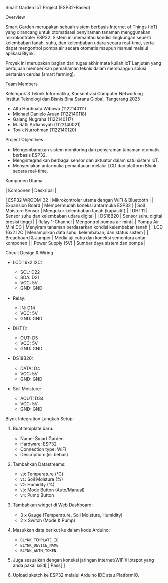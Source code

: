  Smart Garden IoT Project (ESP32-Based)

Overview

Smart Garden merupakan sebuah sistem berbasis Internet of Things (IoT) yang dirancang untuk otomatisasi penyiraman tanaman menggunakan mikrokontroler ESP32. Sistem ini memantau kondisi lingkungan seperti kelembaban tanah, suhu, dan kelembaban udara secara real-time, serta dapat mengontrol pompa air secara otomatis maupun manual melalui aplikasi Blynk.

Proyek ini merupakan bagian dari tugas akhir mata kuliah IoT Lanjutan yang bertujuan memberikan pemahaman teknis dalam membangun solusi pertanian cerdas (smart farming).



Team Members

Kelompok 3 Teknik Informatika, Konsentrasi Computer Networking  
Institut Teknologi dan Bisnis Bina Sarana Global, Tangerang 2025

- Alfa Hardinata Wibowo (1122140111)  
- Michael Danielo Aruan (1122140118)  
- Galang Nugraha (1122140117)  
- M. Rafli Ardiansyah (1122140021)  
- Tovik Nurrohman (1122140120)



Project Objectives

- Mengembangkan sistem monitoring dan penyiraman tanaman otomatis berbasis ESP32.
- Mengintegrasikan berbagai sensor dan aktuator dalam satu sistem IoT.
- Menyediakan antarmuka pemantauan melalui LCD dan platform Blynk secara real-time.




 Komponen Utama

| Komponen               | Deskripsi                                                                 |

| ESP32 WROOM-32         | Mikrokontroler utama dengan WiFi & Bluetooth                             |
| Expansion Board        | Mempermudah koneksi antarmuka ESP32                                      |
| Soil Moisture Sensor   | Mengukur kelembaban tanah (kapasitif)                                    |
| DHT11                  | Sensor suhu dan kelembaban udara digital                                 |
| DS18B20                | Sensor suhu digital presisi tinggi                                       |
| Relay 1-Channel        | Mengontrol pompa air mini                                                 |
| Pompa Air Mini DC      | Menyiram tanaman berdasarkan kondisi kelembaban tanah                    |
| LCD 16x2 I2C           | Menampilkan data suhu, kelembaban, dan status sistem                     |
| Breadboard & Jumper    | Media uji coba dan koneksi sementara antar komponen                      |
| Power Supply (5V)      | Sumber daya sistem dan pompa                                             |


 Circuit Design & Wiring

- LCD 16x2 I2C:  
  - SCL: D22  
  - SDA: D21  
  - VCC: 5V  
  - GND: GND  

- Relay:  
  - IN: D14  
  - VCC: 5V  
  - GND: GND  

- DHT11:  
  - OUT: D5  
  - VCC: 5V  
  - GND: GND  

- DS18B20:  
  - DATA: D4  
  - VCC: 5V  
  - GND: GND  

- Soil Moisture:  
  - AOUT: D34  
  - VCC: 5V  
  - GND: GND  


 Blynk Integration
 Langkah Setup:

1. Buat template baru:  
   - Name: Smart Garden  
   - Hardware: ESP32  
   - Connection type: WiFi  
   - Description: (isi bebas)

2. Tambahkan Datastreams:
   - `V0`: Temperature (°C)
   - `V1`: Soil Moisture (%)
   - `V2`: Humidity (%)
   - `V3`: Mode Button (Auto/Manual)
   - `V4`: Pump Button

3. Tambahkan widget di Web Dashboard:
   - 3 x Gauge (Temperature, Soil Moisture, Humidity)
   - 2 x Switch (Mode & Pump)

4. Masukkan data berikut ke dalam kode Arduino:
   - `BLYNK_TEMPLATE_ID`
   - `BLYNK_DEVICE_NAME`
   - `BLYNK_AUTH_TOKEN`

5. Juga sesuaikan dengan koneksi jaringan internet/WIFI/Hotspot yang anda pakai
ssid[ ]
Pass[ ]

6. Upload sketch ke ESP32 melalui Arduino IDE atau PlatformIO.

